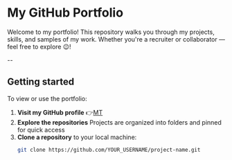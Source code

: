 # My GitHub Portfolio 
Welcome to my portfolio! This repository walks you through my projects, skills, and samples of my work. Whether you're a recruiter or collaborator — feel free to explore 😉!

--
## Getting started
To view or use the portfolio:
1. **Visit my GitHub profile**
👉[MT](https://github.com/martynasarpkaya/martynatoporek.github.io)
2. **Explore the repositories**
Projects are organized into folders and pinned for quick access
3. **Clone a repository** to your local machine:
   ```bash
   git clone https://github.com/YOUR_USERNAME/project-name.git
